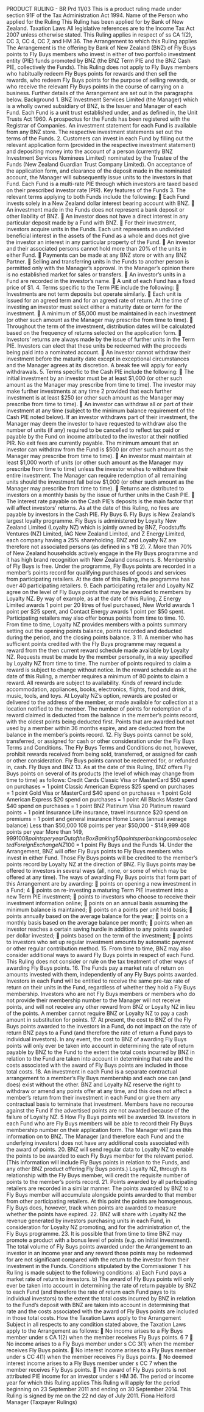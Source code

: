 PRODUCT RULING - BR Prd 11/03 This is a product ruling made under section 91F of the Tax Administration Act 1994. Name of the Person who applied for the Ruling This Ruling has been applied for by Bank of New Zealand. Taxation Laws All legislative references are to the Income Tax Act 2007 unless otherwise stated. This Ruling applies in respect of ss CA 1(2), CC 3, CC 4, CC 7, and HM 36. The Arrangement to which this Ruling applies The Arrangement is the offering by Bank of New Zealand (BNZ) of Fly Buys points to Fly Buys members who invest in either of two portfolio investment entity (PIE) funds promoted by BNZ (the BNZ Term PIE and the BNZ Cash PIE, collectively the Funds). This Ruling does not apply to Fly Buys members who habitually redeem Fly Buys points for rewards and then sell the rewards, who redeem Fly Buys points for the purpose of selling rewards, or who receive the relevant Fly Buys points in the course of carrying on a business. Further details of the Arrangement are set out in the paragraphs below. Background 1. BNZ Investment Services Limited (the Manager) which is a wholly owned subsidiary of BNZ, is the Issuer and Manager of each Fund. Each Fund is a unit trust established under, and as defined in, the Unit Trusts Act 1960. A prospectus for the Funds has been registered with the Registrar of Companies. An investment statement for each Fund is available from any BNZ store. The respective investment statements set out the terms of the Funds. 2. Customers can invest in each Fund by filling out the relevant application form (provided in the respective investment statement) and depositing money into the account of a person (currently BNZ Investment Services Nominees Limited) nominated by the Trustee of the Funds (New Zealand Guardian Trust Company Limited). On acceptance of the application form, and clearance of the deposit made in the nominated account, the Manager will subsequently issue units to the investors in that Fund. Each Fund is a multi-rate PIE through which investors are taxed based on their prescribed investor rate (PIR). Key features of the Funds 3. The relevant terms applying to both Funds include the following:  Each Fund invests solely in a New Zealand dollar interest bearing account with BNZ.  An investment made in the Funds does not represent a bank deposit or other liability of BNZ.  An investor does not have a direct interest in any particular deposit made by a Fund with BNZ.  For their investment, investors acquire units in the Funds. Each unit represents an undivided beneficial interest in the assets of the Fund as a whole and does not give the investor an interest in any particular property of the Fund.  An investor and their associated persons cannot hold more than 20% of the units in either Fund.  Payments can be made at any BNZ store or with any BNZ Partner.  Selling and transferring units in the Funds to another person is permitted only with the Manager’s approval. In the Manager’s opinion there is no established market for sales or transfers.  An investor’s units in a Fund are recorded in the investor’s name.  A unit of each Fund has a fixed price of $1. 4. Terms specific to the Term PIE include the following:  Investments are not term deposits but operate similarly.  Each unit is issued for an agreed term and for an agreed rate of return. At the time of investing an investor must select either a maturity date or term for the investment.  A minimum of $5,000 must be maintained in each investment (or other such amount as the Manager may prescribe from time to time).  Throughout the term of the investment, distribution dates will be calculated based on the frequency of returns selected on the application form.  Investors’ returns are always made by the issue of further units in the Term PIE. Investors can elect that these units be redeemed with the proceeds being paid into a nominated account.  An investor cannot withdraw their investment before the maturity date except in exceptional circumstances and the Manager agrees at its discretion. A break fee will apply for early withdrawals. 5. Terms specific to the Cash PIE include the following:  The initial investment by an investor must be at least $1,000 (or other such amount as the Manager may prescribe from time to time). The investor may make further investments at any time 2 provided that each further investment is at least $250 (or other such amount as the Manager may prescribe from time to time).  An investor can withdraw all or part of their investment at any time (subject to the minimum balance requirement of the Cash PIE noted below). If an investor withdraws part of their investment, the Manager may deem the investor to have requested to withdraw also the number of units (if any) required to be cancelled to reflect tax paid or payable by the Fund on income attributed to the investor at their notified PIR. No exit fees are currently payable. The minimum amount that an investor can withdraw from the Fund is $500 (or other such amount as the Manager may prescribe from time to time).  An investor must maintain at least $1,000 worth of units (or other such amount as the Manager may prescribe from time to time) unless the investor wishes to withdraw their entire investment. The Manager can require redemption of all remaining units should the investment fall below $1,000 (or other such amount as the Manager may prescribe from time to time).  Returns are distributed to investors on a monthly basis by the issue of further units in the Cash PIE.  The interest rate payable on the Cash PIE’s deposits is the main factor that will affect investors’ returns. As at the date of this Ruling, no fees are payable by investors in the Cash PIE. Fly Buys 6. Fly Buys is New Zealand’s largest loyalty programme. Fly Buys is administered by Loyalty New Zealand Limited (Loyalty NZ) which is jointly owned by BNZ, Foodstuffs Ventures (NZ) Limited, IAG New Zealand Limited, and Z Energy Limited, each company having a 25% shareholding. BNZ and Loyalty NZ are therefore not associated persons (as defined in s YB 2). 7. More than 70% of New Zealand households actively engage in the Fly Buys programme and it has high brand recognition with New Zealand consumers. 8. Membership of Fly Buys is free. Under the programme, Fly Buys points are recorded in a member’s points record for qualifying purchases of goods and services from participating retailers. At the date of this Ruling, the programme has over 40 participating retailers. 9. Each participating retailer and Loyalty NZ agree on the level of Fly Buys points that may be awarded to members by Loyalty NZ. By way of example, as at the date of this Ruling, Z Energy Limited awards 1 point per 20 litres of fuel purchased, New World awards 1 point per $25 spent, and Contact Energy awards 1 point per $50 spent. Participating retailers may also offer bonus points from time to time. 10. From time to time, Loyalty NZ provides members with a points summary setting out the opening points balance, points recorded and deducted during the period, and the closing points balance. 3 11. A member who has sufficient points credited with the Fly Buys programme may request a reward from the then current reward schedule made available by Loyalty NZ. Requests must be made by the member personally, in a way specified by Loyalty NZ from time to time. The number of points required to claim a reward is subject to change without notice. In the reward schedule as at the date of this Ruling, a member requires a minimum of 80 points to claim a reward. All rewards are subject to availability. Kinds of reward include: accommodation, appliances, books, electronics, flights, food and drink, music, tools, and toys. At Loyalty NZ’s option, rewards are posted or delivered to the address of the member, or made available for collection at a location notified to the member. The number of points for redemption of a reward claimed is deducted from the balance in the member’s points record, with the oldest points being deducted first. Points that are awarded but not used by a member within 36 months expire, and are deducted from the balance in the member’s points record. 12. Fly Buys points cannot be sold, transferred, or assigned for cash or other consideration under the Fly Buys Terms and Conditions. The Fly Buys Terms and Conditions do not, however, prohibit rewards received from being sold, transferred, or assigned for cash or other consideration. Fly Buys points cannot be redeemed for, or refunded in, cash. Fly Buys and BNZ 13. As at the date of this Ruling, BNZ offers Fly Buys points on several of its products (the level of which may change from time to time) as follows: Credit Cards Classic Visa or MasterCard $50 spend on purchases = 1 point Classic American Express $25 spend on purchases = 1 point Gold Visa or MasterCard $40 spend on purchases = 1 point Gold American Express $20 spend on purchases = 1 point All Blacks Master Card $40 spend on purchases = 1 point BNZ Platinum Visa 20 Platinum reward points = 1 point Insurance Life insurance, travel insurance $20 spend on premiums = 1 point and general insurance Home Loans (annual average balance) Less than $50,000 108 points per year $50,000 - $149,999 408 points per year More than $149,999 1008 points per year Out of the Box Banking 50 points per banking combo selected Foreign Exchange NZ$100 = 1 point Fly Buys and the Funds 14. Under the Arrangement, BNZ will offer Fly Buys points to Fly Buys members who invest in either Fund. Those Fly Buys points will be credited to the member’s points record by Loyalty NZ at the direction of BNZ. Fly Buys points may be offered to investors in several ways (all, none, or some of which may be offered at any time). The ways of awarding Fly Buys points that form part of this Arrangement are by awarding:  points on opening a new investment in a Fund; 4  points on re-investing a maturing Term PIE investment into a new Term PIE investment;  points to investors who choose to receive their investment information online;  points on an annual basis assuming the minimum balance is maintained;  points on a points per unit held basis;  points annually based on the average balance for the year;  points on a monthly basis based on the average balance per month;  points when an investor reaches a certain saving hurdle in addition to any points awarded per dollar invested;  points based on the term of the investment;  points to investors who set up regular investment amounts by automatic payment or other regular contribution method. 15. From time to time, BNZ may also consider additional ways to award Fly Buys points in respect of each Fund. This Ruling does not consider or rule on the tax treatment of other ways of awarding Fly Buys points. 16. The Funds pay a market rate of return on amounts invested with them, independently of any Fly Buys points awarded. Investors in each Fund will be entitled to receive the same pre-tax rate of return on their units in the Fund, regardless of whether they hold a Fly Buys membership. Investors who are not Fly Buys members or members who do not provide their membership number to the Manager will not receive points, and will not receive any other reward from BNZ or Loyalty NZ in lieu of the points. A member cannot require BNZ or Loyalty NZ to pay a cash amount in substitution for points. 17. At present, the cost to BNZ of the Fly Buys points awarded to the investors in a Fund, do not impact on the rate of return BNZ pays to a Fund (and therefore the rate of return a Fund pays to individual investors). In any event, the cost to BNZ of awarding Fly Buys points will only ever be taken into account in determining the rate of return payable by BNZ to the Fund to the extent the total costs incurred by BNZ in relation to the Fund are taken into account in determining that rate and the costs associated with the award of Fly Buys points are included in those total costs. 18. An investment in each Fund is a separate contractual arrangement to a member’s Fly Buys membership and each one can (and does) exist without the other. BNZ and Loyalty NZ reserve the right to withdraw or amend any points offer at any time, and this does not affect a member’s return from their investment in each Fund or give them any contractual basis to terminate that investment. Members have no recourse against the Fund if the advertised points are not awarded because of the failure of Loyalty NZ. 5 How Fly Buys points will be awarded 19. Investors in each Fund who are Fly Buys members will be able to record their Fly Buys membership number on their application form. The Manager will pass this information on to BNZ. The Manager (and therefore each Fund and the underlying investors) does not have any additional costs associated with the award of points. 20. BNZ will send regular data to Loyalty NZ to enable the points to be awarded to each Fly Buys member for the relevant period. (This information will include Fly Buys points in relation to the Funds, and any other BNZ product offering Fly Buys points.) Loyalty NZ, through its relationship with the Fly Buys member, will credit the requisite number of points to the member’s points record. 21. Points awarded by all participating retailers are recorded in a similar manner. The points awarded by BNZ to a Fly Buys member will accumulate alongside points awarded to that member from other participating retailers. At this point the points are homogenous. Fly Buys does, however, track when points are awarded to measure whether the points have expired. 22. BNZ will share with Loyalty NZ the revenue generated by investors purchasing units in each Fund, in consideration for Loyalty NZ promoting, and for the administration of, the Fly Buys programme. 23. It is possible that from time to time BNZ may promote a product with a bonus level of points (e.g. on initial investment). The total volume of Fly Buys points awarded under the Arrangement to an investor in an income year and any reward those points may be redeemed for are not significant compared with the return to the investor from their investment in the Funds. Conditions stipulated by the Commissioner T his Ru ling is made subject to the following conditions: a) Each Fund pays a market rate of return to investors. b) The award of Fly Buys points will only ever be taken into account in determining the rate of return payable by BNZ to each Fund (and therefore the rate of return each Fund pays to its individual investors) to the extent the total costs incurred by BNZ in relation to the Fund’s deposit with BNZ are taken into account in determining that rate and the costs associated with the award of Fly Buys points are included in those total costs. How the Taxation Laws apply to the Arrangement Subject in all respects to any condition stated above, the Taxation Laws apply to the Arrangement as follows:  No income arises to a Fly Buys member under s CA 1(2) when the member receives Fly Buys points. 6 7  No income arises to a Fly Buys member under s CC 3(1) when the member receives Fly Buys points.  No interest income arises to a Fly Buys member under s CC 4(1) when the member receives Fly Buys points.  No deemed interest income arises to a Fly Buys member under s CC 7 when the member receives Fly Buys points.  The award of Fly Buys points is not attributed PIE income for an investor under s HM 36. The period or income year for which this Ruling applies This Ruling will apply for the period beginning on 23 September 2011 and ending on 30 September 2014. This Ruling is signed by me on the 22 nd day of July 2011. Fiona Heiford Manager (Taxpayer Rulings)